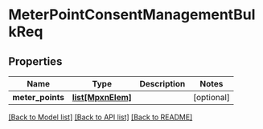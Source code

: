 # MeterPointConsentManagementBulkReq

## Properties
Name | Type | Description | Notes
------------ | ------------- | ------------- | -------------
**meter_points** | [**list[MpxnElem]**](MpxnElem.md) |  | [optional] 

[[Back to Model list]](../README.md#documentation-for-models) [[Back to API list]](../README.md#documentation-for-api-endpoints) [[Back to README]](../README.md)

